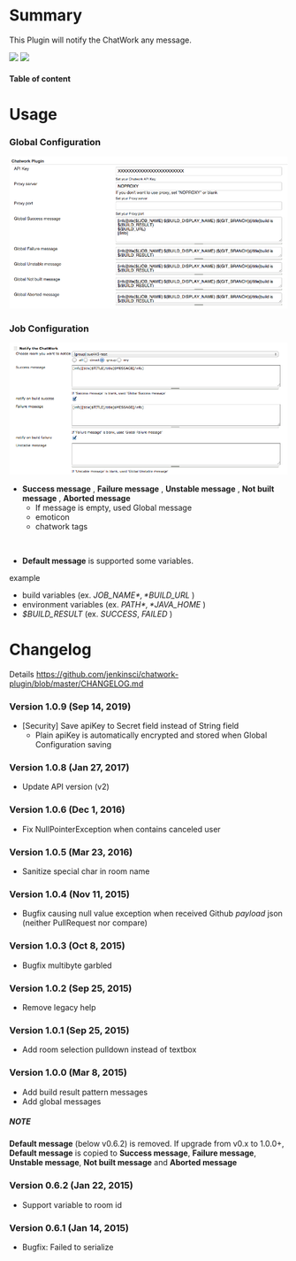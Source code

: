# Summary

This Plugin will notify the ChatWork any message.

[![](https://img.shields.io/jenkins/plugin/v/chatwork.svg)](https://plugins.jenkins.io/chatwork/)
[![](https://jenkins.ci.cloudbees.com/buildStatus/icon?job=plugins/chatwork-plugin)](https://jenkins.ci.cloudbees.com/job/plugins/job/chatwork-plugin/)

#### Table of content

# Usage

### Global Configuration

![](docs/images/1.0.0-global-config.png)

### Job Configuration

![](docs/images/1.0.2-job-config.png)

-   **Success message** , **Failure message** , **Unstable message** ,
    **Not built message** , **Aborted message**
    -   If message is empty, used Global message
    -   emoticon
    -   chatwork tags

&nbsp;

-   **Default message** is supported some variables.

example

-   build variables (ex. *$JOB\_NAME* , *$BUILD\_URL* )
-   environment variables (ex. *$PATH* , *$JAVA\_HOME* )
-   *$BUILD\_RESULT* (ex. *SUCCESS*, *FAILED* )

# Changelog

Details
<https://github.com/jenkinsci/chatwork-plugin/blob/master/CHANGELOG.md>

### Version 1.0.9 (Sep 14, 2019)

-   \[Security\] Save apiKey to Secret field instead of String field
    -   Plain apiKey is automatically encrypted and stored when Global
        Configuration saving

### Version 1.0.8 (Jan 27, 2017)

-   Update API version (v2)

### Version 1.0.6 (Dec 1, 2016)

-   Fix NullPointerException when contains canceled user

### Version 1.0.5 (Mar 23, 2016)

-   Sanitize special char in room name

### Version 1.0.4 (Nov 11, 2015)

-   Bugfix causing null value exception when received Github *payload*
    json (neither PullRequest nor compare)

### Version 1.0.3 (Oct 8, 2015)

-   Bugfix multibyte garbled

### Version 1.0.2 (Sep 25, 2015)

-   Remove legacy help

### Version 1.0.1 (Sep 25, 2015)

-   Add room selection pulldown instead of textbox

### Version 1.0.0 (Mar 8, 2015)

-   Add build result pattern messages
-   Add global messages

##### NOTE

**Default message** (below v0.6.2) is removed. If upgrade from v0.x to
1.0.0+, **Default message** is copied to **Success message**, **Failure
message**, **Unstable message**, **Not built message** and **Aborted
message**

### Version 0.6.2 (Jan 22, 2015)

-   Support variable to room id

### Version 0.6.1 (Jan 14, 2015)

-   Bugfix: Failed to serialize
